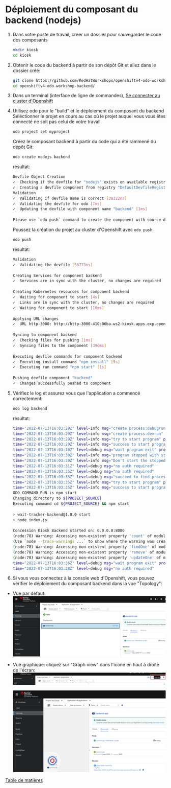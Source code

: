 # Déploiement du composant du backend (nodejs)

1. Dans votre poste de travail, créer un dossier pour sauvegarder le code des composants
    ```bash
    mkdir kiosk
    cd kiosk
    ```

2. Obtenir le code du backend à partir de son dépôt Git et allez dans le dossier créé:
    ```bash
    git clone https://github.com/RedHatWorkshops/openshiftv4-odo-workshop-backend.git
    cd openshiftv4-odo-workshop-backend/
    ```

3. Dans un terminal (interface de ligne de commandes), [Se connecter au cluster d'Openshift](../../Outils/ODO/README.md#se-connecter-au-cluster-dopenshift)
   

4. Utilisez odo pour le "build" et le déploiement du composant du backend
    Séléctionner le projet en cours au cas où le projet auquel vous vous êtes connecté ne soit pas celui de votre travail.
    ```bash
    odo project set myproject
    ```
    Créez le composant backend à partir du code qui a été rammené du dépôt Git:
    ```bash
    odo create nodejs backend
    ```
    résultat:
    ```bash
    Devfile Object Creation
    ✓  Checking if the devfile for "nodejs" exists on available registries [95216ns]
    ✓  Creating a devfile component from registry "DefaultDevfileRegistry" [525ms]
    Validation
    ✓  Validating if devfile name is correct [38322ns]
    ✓  Validating the devfile for odo [7ms]
    ✓  Updating the devfile with component name "backend" [1ms]

    Please use `odo push` command to create the component with source deployed
    ```

    Poussez la création du projet au cluster d'Openshift avec `odo push`:
    ```bash
    odo push
    ```
    résultat:
    ```bash
    Validation
    ✓  Validating the devfile [56773ns]

    Creating Services for component backend
    ✓  Services are in sync with the cluster, no changes are required

    Creating Kubernetes resources for component backend
    ✓  Waiting for component to start [4s]
    ✓  Links are in sync with the cluster, no changes are required
    ✓  Waiting for component to start [10ms]

    Applying URL changes
    ✓  URL http-3000: http://http-3000-410c06ba-ws2-kiosk.apps.exp.openshift.cqen.ca/ created

    Syncing to component backend
    ✓  Checking files for pushing [1ms]
    ✓  Syncing files to the component [390ms]

    Executing devfile commands for component backend
    ✓  Executing install command "npm install" [5s]
    ✓  Executing run command "npm start" [1s]

    Pushing devfile component "backend"
    ✓  Changes successfully pushed to component
    ```

5. Vérifiez le log et assurez vous que l'application a commencé correctement:
    ```bash
    odo log backend
    ```
    résultat:
    ```bash
    time="2022-07-13T16:03:29Z" level=info msg="create process:debugrun" 
    time="2022-07-13T16:03:29Z" level=info msg="create process:devrun" 
    time="2022-07-13T16:03:29Z" level=info msg="try to start program" program=devrun 
    time="2022-07-13T16:03:29Z" level=info msg="success to start program" program=devrun 
    time="2022-07-13T16:03:30Z" level=debug msg="wait program exit" program=devrun 
    time="2022-07-13T16:03:30Z" level=info msg="program stopped with status:exit status 0" program=devrun 
    time="2022-07-13T16:03:30Z" level=info msg="Don't start the stopped program because its autorestart flag is false" program=devrun 
    time="2022-07-13T16:03:31Z" level=debug msg="no auth required" 
    time="2022-07-13T16:03:35Z" level=debug msg="no auth required" 
    time="2022-07-13T16:03:35Z" level=debug msg="succeed to find process:devrun" 
    time="2022-07-13T16:03:35Z" level=info msg="try to start program" program=devrun 
    time="2022-07-13T16:03:35Z" level=info msg="success to start program" program=devrun 
    ODO_COMMAND_RUN is npm start
    Changing directory to ${PROJECT_SOURCE}
    Executing command cd ${PROJECT_SOURCE} && npm start

    > wait-tracker-backend@1.0.0 start
    > node index.js

    Concession Kiosk Backend started on: 0.0.0.0:8080
    (node:78) Warning: Accessing non-existent property 'count' of module exports inside circular dependency
    (Use `node --trace-warnings ...` to show where the warning was created)
    (node:78) Warning: Accessing non-existent property 'findOne' of module exports inside circular dependency
    (node:78) Warning: Accessing non-existent property 'remove' of module exports inside circular dependency
    (node:78) Warning: Accessing non-existent property 'updateOne' of module exports inside circular dependency
    time="2022-07-13T16:03:36Z" level=debug msg="wait program exit" program=devrun 
    time="2022-07-13T16:03:38Z" level=debug msg="no auth required" 
    ```
6. Si vous vous connectez à la console web d'Openshift, vous pouvez vérifier le déploiement du composant backend 
dans la vue "Topology":
 - Vue par défaut:
    ![ocp-console-web-backend-kiosk-deploye-vue-defaut](images/oc-web-console-kiosk-backend-default-view.png)
 - Vue graphique: cliquez sur "Graph view" dans l'icone en haut à droite de l'écran:
    ![ocp-console-web-options-vue-topology](../Commun/images/ocp-web-console-topology-views.png)
   
    ![ocp-console-web-backend-kiosk-deploye](images/oc-web-console-kiosk-backend-deployed.png)

[Table de matières](README.md)